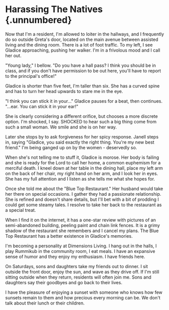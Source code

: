 # Harassing The Natives {.unnumbered}

Now that I'm a resident, I'm allowed to loiter in the hallways, and I frequently do so outside Greta's door, located on the main avenue between assisted living and the dining room. There is a lot of foot traffic. To my left, I see Gladice approaching, pushing her walker. I'm in a frivolous mood and I call her out.

"Young lady," I bellow. "Do you have a hall pass? I think you should be in class, and if you don't have permission to be out here, you'll have to report to the principal's office!"

Gladice is shorter than five feet, I'm taller than six. She has a curved spine and has to turn her head upwards to stare me in the eye.

"I think you can stick it in your..." Gladice pauses for a beat, then continues. "...ear. You can stick it in your ear!"

She is clearly considering a different orifice, but chooses a more discrete option. I'm shocked, I say. SHOCKED to hear such a big thing come from such a small woman. We smile and she is on her way.

Later she stops by to ask forgiveness for her spicy response. Janell steps in, saying "Gladice, you said exactly the right thing. You're my new best friend." I'm being ganged up on by the women - deservedly so.

When she's not telling me to stuff it, Gladice is morose. Her body is failing and she is ready for the Lord to call her home, a common euphemism for a merciful death. I kneel down at her table in the dining hall, place my left arm on the back of her chair, my right hand on her arm, and I look her in eyes. She has my full attention and I listen as she tells me what she hopes for.

Once she told me about the "Blue Top Restaurant." Her husband would take her there on special occasions. I gather they had a passionate relationship. She is refined and doesn't share details, but I'll bet with a bit of prodding I could get some steamy tales. I resolve to take her back to the restaurant as a special treat.

When I find it on the internet, it has a one-star review with pictures of an semi-abandoned building, peeling paint and chain link fences. It is a grimy shadow of the restaurant she remembers and I cancel my plans. The Blue Top Restaurant has a better existence in Gladice's memories.

I'm becoming a personality at Dimensions Living. I hang out in the halls, I play Rummikub in the community room, I eat meals. I have an expansive sense of humor and they enjoy my enthusiasm. I have friends here.

On Saturdays, sons and daughters take my friends out to dinner. I sit outside the front door, enjoy the sun, and wave as they drive off. If I'm still sitting outside when they return, residents will often join me. Sons and daughters say their goodbyes and go back to their lives.

I have the pleasure of enjoying a sunset with someone who knows how few sunsets remain to them and how precious every morning can be. We don't talk about their lunch or their children.
